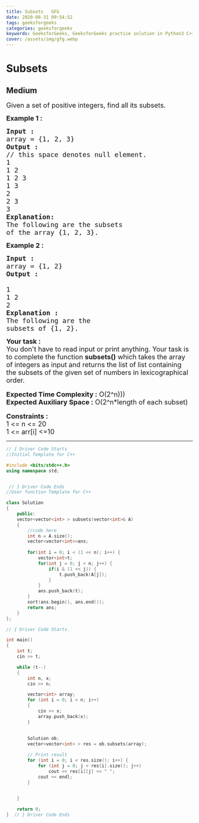 ```yaml
---
title: Subsets   GFG
date: 2020-08-31 09:54:52
tags: geeksforgeeks
categories: geeksforgeeks
keywords: GeeksforGeeks, GeeksforGeeks practice solution in Python3 C++ Java, Subsets - GFG solution
cover: /assets/img/gfg.webp
---
```



# Subsets
## Medium 
<div class="problem-statement">
                <p></p><p><span style="font-size:18px">Given a set of positive integers, find all its subsets.</span></p>

<p><strong><span style="font-size:18px">Example 1 :</span></strong></p>

<pre><span style="font-size:18px"><strong>Input :</strong> </span>
<span style="font-size:18px">array = {1, 2, 3}</span>
<strong><span style="font-size:18px">Output :</span></strong>
<span style="font-size:18px">// this space denotes null element. 
1
1 2
1 2 3
1 3
2
2 3
3</span>
<strong><span style="font-size:18px">Explanation: </span></strong>
<span style="font-size:18px">The following are the subsets 
of the array {1, 2, 3}.</span></pre>

<p><strong><span style="font-size:18px">Example 2 :</span></strong></p>

<pre><strong><span style="font-size:18px">Input :</span></strong>
<span style="font-size:18px">array = {1, 2}</span>
<strong><span style="font-size:18px">Output :
</span></strong><span style="font-size:18px">
1 
1 2
2</span>
<strong><span style="font-size:18px">Explanation :</span></strong>
<span style="font-size:18px">The following are the 
subsets of {1, 2}.</span></pre>

<div><strong><span style="font-size:18px">Your task :</span></strong></div>

<div><span style="font-size:18px">You don't have to read input or print anything. Your task is to complete the function <strong>subsets()</strong> which takes the array of integers as input and returns the list of list containing the subsets of the given set of numbers in lexicographical order.</span></div>

<div>&nbsp;</div>

<div><span style="font-size:18px"><strong>Expected Time Complexity :</strong> O(2^n)))</span></div>

<div><span style="font-size:18px"><strong>Expected Auxiliary Space :</strong> O(2^n*length of each subset)</span></div>

<div>&nbsp;</div>

<div><strong><span style="font-size:18px">Constraints :</span></strong></div>

<div><span style="font-size:18px">1 &lt;= n &lt;= 20</span></div>

<div><span style="font-size:18px">1 &lt;= arr[i] &lt;=10</span></div>
 <p></p>
            </div>

---




```cpp
// { Driver Code Starts
//Initial Template for C++

#include <bits/stdc++.h>
using namespace std;


 // } Driver Code Ends
//User function Template for C++

class Solution
{
    public:
    vector<vector<int> > subsets(vector<int>& A)
    {
        //code here
        int n = A.size();
        vector<vector<int>>ans;
        
        for(int i = 0; i < (1 << n); i++) {
            vector<int>t;
            for(int j = 0; j < n; j++) {
                if(i & (1 << j)) {
                    t.push_back(A[j]);
                }
            }
            ans.push_back(t);
        }
        sort(ans.begin(), ans.end());
        return ans;
    }
};

// { Driver Code Starts.

int main()
{
	int t;
	cin >> t;

	while (t--)
	{
		int n, x;
		cin >> n;

		vector<int> array;
		for (int i = 0; i < n; i++)
		{
			cin >> x;
			array.push_back(x);
		}
        
        
        Solution ob;
		vector<vector<int> > res = ob.subsets(array);

		// Print result
		for (int i = 0; i < res.size(); i++) {
			for (int j = 0; j < res[i].size(); j++)
				cout << res[i][j] << " ";
			cout << endl;
		}

		
	}

	return 0;
}  // } Driver Code Ends
```
